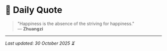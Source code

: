 # 📜 Daily Quote

> "Happiness is the absence of the striving for happiness."  
> — **Zhuangzi**

---

_Last updated: 30 October 2025 ⏳_

